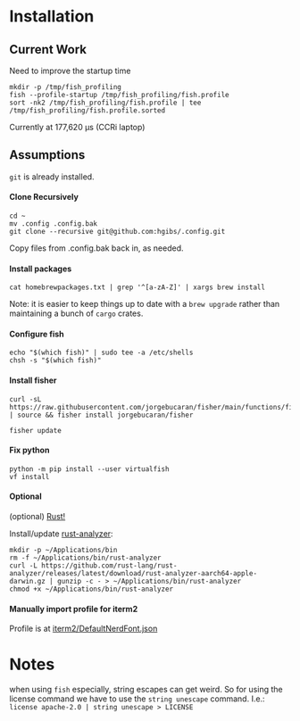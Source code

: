 # Installation

## Current Work


Need to improve the startup time
```
mkdir -p /tmp/fish_profiling
fish --profile-startup /tmp/fish_profiling/fish.profile
sort -nk2 /tmp/fish_profiling/fish.profile | tee /tmp/fish_profiling/fish.profile.sorted
```

Currently at 177,620 μs (CCRi laptop)


## Assumptions
`git` is already installed.

#### Clone Recursively
```
cd ~
mv .config .config.bak
git clone --recursive git@github.com:hgibs/.config.git
```

Copy files from .config.bak back in, as needed.

#### Install packages

```
cat homebrewpackages.txt | grep '^[a-zA-Z]' | xargs brew install
```

Note: it is easier to keep things up to date with a `brew upgrade` rather than maintaining a bunch of `cargo` crates.

#### Configure fish
```
echo "$(which fish)" | sudo tee -a /etc/shells
chsh -s "$(which fish)"
```

#### Install fisher
```
curl -sL https://raw.githubusercontent.com/jorgebucaran/fisher/main/functions/fisher.fish | source && fisher install jorgebucaran/fisher

fisher update
```

#### Fix python
```
python -m pip install --user virtualfish
vf install
```

#### Optional
(optional) [Rust!](https://www.rust-lang.org/tools/install) 

Install/update [rust-analyzer](https://github.com/rust-lang/rust-analyzer):
```
mkdir -p ~/Applications/bin
rm -f ~/Applications/bin/rust-analyzer
curl -L https://github.com/rust-lang/rust-analyzer/releases/latest/download/rust-analyzer-aarch64-apple-darwin.gz | gunzip -c - > ~/Applications/bin/rust-analyzer
chmod +x ~/Applications/bin/rust-analyzer
```

#### Manually import profile for iterm2

Profile is at [iterm2/DefaultNerdFont.json](iterm2/DefaultNerdFont.json)

# Notes

when using `fish` especially, string escapes can get weird. So for using the license command we have to use the `string unescape` command. I.e.:
`license apache-2.0 | string unescape > LICENSE`

